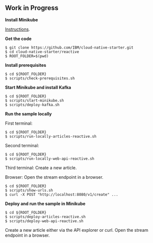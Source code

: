 ## Work in Progress

**Install Minikube**

[Instructions](https://kubernetes.io/docs/tasks/tools/install-minikube/).

**Get the code**

```
$ git clone https://github.com/IBM/cloud-native-starter.git
$ cd cloud-native-starter/reactive
$ ROOT_FOLDER=$(pwd)
```

**Install prerequisites**

```
$ cd ${ROOT_FOLDER}
$ scripts/check-prerequisites.sh
```

**Start Minikube and install Kafka**

```
$ cd ${ROOT_FOLDER}
$ scripts/start-minikube.sh
$ scripts/deploy-kafka.sh
```

**Run the sample locally**

First terminal: 

```
$ cd ${ROOT_FOLDER}
$ scripts/run-locally-articles-reactive.sh
```

Second terminal: 

```
$ cd ${ROOT_FOLDER}
$ scripts/run-locally-web-api-reactive.sh
```

Third terminal: Create a new article. 

Browser: Open the stream endpoint in a browser.

```
$ cd ${ROOT_FOLDER}
$ scripts/show-urls.sh
$ curl -X POST "http://localhost:8080/v1/create" ...
```

**Deploy and run the sample in Minikube**

```
$ cd ${ROOT_FOLDER}
$ scripts/deploy-articles-reactive.sh
$ scripts/deploy-web-api-reactive.sh
```

Create a new article either via the API explorer or curl. Open the stream endpoint in a browser.


